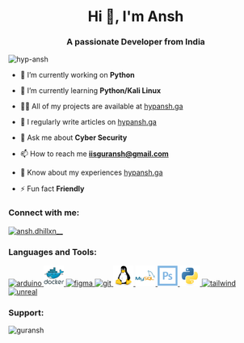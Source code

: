 <h1 align="center">Hi 👋, I'm Ansh</h1>
<h3 align="center">A passionate Developer from India</h3>

<p align="left"> <img src="https://komarev.com/ghpvc/?username=hyp-ansh&label=Profile%20views&color=0e75b6&style=flat" alt="hyp-ansh" /> </p>

- 🔭 I’m currently working on **Python**

- 🌱 I’m currently learning **Python/Kali Linux**

- 👨‍💻 All of my projects are available at [hypansh.ga](hypansh.ga)

- 📝 I regularly write articles on [hypansh.ga](hypansh.ga)

- 💬 Ask me about **Cyber Security**

- 📫 How to reach me **iisguransh@gmail.com**

- 📄 Know about my experiences [hypansh.ga](hypansh.ga)

- ⚡ Fun fact **Friendly**

<h3 align="left">Connect with me:</h3>
<p align="left">
<a href="https://instagram.com/ansh.dhillxn__" target="blank"><img align="center" src="https://raw.githubusercontent.com/rahuldkjain/github-profile-readme-generator/master/src/images/icons/Social/instagram.svg" alt="ansh.dhillxn__" height="30" width="40" /></a>
</p>

<h3 align="left">Languages and Tools:</h3>
<p align="left"> <a href="https://www.arduino.cc/" target="_blank" rel="noreferrer"> <img src="https://cdn.worldvectorlogo.com/logos/arduino-1.svg" alt="arduino" width="40" height="40"/> </a> <a href="https://www.docker.com/" target="_blank" rel="noreferrer"> <img src="https://raw.githubusercontent.com/devicons/devicon/master/icons/docker/docker-original-wordmark.svg" alt="docker" width="40" height="40"/> </a> <a href="https://www.figma.com/" target="_blank" rel="noreferrer"> <img src="https://www.vectorlogo.zone/logos/figma/figma-icon.svg" alt="figma" width="40" height="40"/> </a> <a href="https://git-scm.com/" target="_blank" rel="noreferrer"> <img src="https://www.vectorlogo.zone/logos/git-scm/git-scm-icon.svg" alt="git" width="40" height="40"/> </a> <a href="https://www.linux.org/" target="_blank" rel="noreferrer"> <img src="https://raw.githubusercontent.com/devicons/devicon/master/icons/linux/linux-original.svg" alt="linux" width="40" height="40"/> </a> <a href="https://www.mysql.com/" target="_blank" rel="noreferrer"> <img src="https://raw.githubusercontent.com/devicons/devicon/master/icons/mysql/mysql-original-wordmark.svg" alt="mysql" width="40" height="40"/> </a> <a href="https://www.photoshop.com/en" target="_blank" rel="noreferrer"> <img src="https://raw.githubusercontent.com/devicons/devicon/master/icons/photoshop/photoshop-line.svg" alt="photoshop" width="40" height="40"/> </a> <a href="https://www.python.org" target="_blank" rel="noreferrer"> <img src="https://raw.githubusercontent.com/devicons/devicon/master/icons/python/python-original.svg" alt="python" width="40" height="40"/> </a> <a href="https://tailwindcss.com/" target="_blank" rel="noreferrer"> <img src="https://www.vectorlogo.zone/logos/tailwindcss/tailwindcss-icon.svg" alt="tailwind" width="40" height="40"/> </a> <a href="https://unrealengine.com/" target="_blank" rel="noreferrer"> <img src="https://raw.githubusercontent.com/kenangundogan/fontisto/036b7eca71aab1bef8e6a0518f7329f13ed62f6b/icons/svg/brand/unreal-engine.svg" alt="unreal" width="40" height="40"/> </a> </p>

<h3 align="left">Support:</h3>
<p><a href="https://www.buymeacoffee.com/guransh"> <img align="left" src="https://cdn.buymeacoffee.com/buttons/v2/default-yellow.png" height="50" width="210" alt="guransh" /></a></p><br><br>
